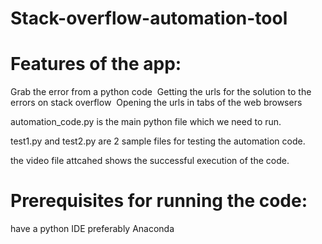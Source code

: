 # Stack-overflow-automation-tool

# Features of the app:
Grab the error from a python code 
Getting the urls for the solution to the errors on stack overflow 
Opening the urls in tabs of the web browsers

automation_code.py is the main python file which we need to run.

test1.py and test2.py are 2 sample files for testing the automation code.

the video file attcahed shows the successful execution of the code.


# Prerequisites for running the code:
have a python IDE preferably Anaconda
